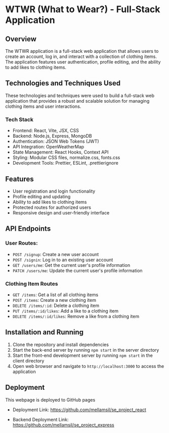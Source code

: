 # WTWR (What to Wear?) - Full-Stack Application

## Overview

The WTWR application is a full-stack web application that allows users to create an account, log in, and interact with a collection of clothing items. The application features user authentication, profile editing, and the ability to add likes to clothing items.

## Technologies and Techniques Used

These technologies and techniques were used to build a full-stack web application that provides a robust and scalable solution for managing clothing items and user interactions.

### Tech Stack

- Frontend: React, Vite, JSX, CSS
- Backend: Node.js, Express, MongoDB
- Authentication: JSON Web Tokens (JWT)
- API Integration: OpenWeatherMap
- State Management: React Hooks, Context API
- Styling: Modular CSS files, normalize.css, fonts.css
- Development Tools: Prettier, ESLint, .prettierignore

## Features

- User registration and login functionality
- Profile editing and updating
- Ability to add likes to clothing items
- Protected routes for authorized users
- Responsive design and user-friendly interface

## API Endpoints

### User Routes:

- `POST /signup`: Create a new user account
- `POST /signin`: Log in to an existing user account
- `GET /users/me`: Get the current user's profile information
- `PATCH /users/me`: Update the current user's profile information

### Clothing Item Routes

- `GET /items`: Get a list of all clothing items
- `POST /items`: Create a new clothing item
- `DELETE /items/:id`: Delete a clothing item
- `PUT /items/:id/likes`: Add a like to a clothing item
- `DELETE /items/:id/likes`: Remove a like from a clothing item

## Installation and Running

1. Clone the repository and install dependencies
2. Start the back-end server by running `npm start` in the server directory
3. Start the front-end development server by running `npm start` in the client directory
4. Open web browser and navigate to `http://localhost:3000` to access the application

## Deployment

This webpage is deployed to GitHub pages

- Deployment Link: https://github.com/mellamsil/se_project_react

- Backend Deployment Link: https://github.com/mellamsil/se_project_express
